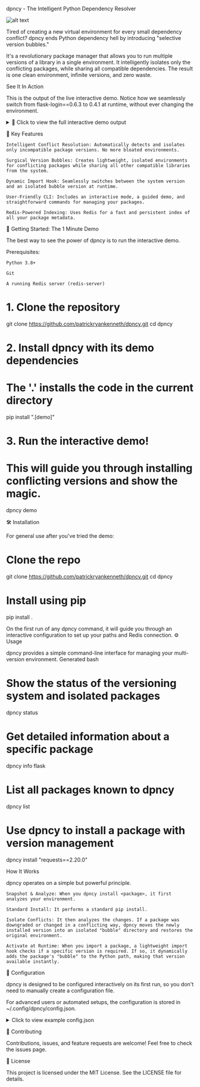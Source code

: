 dpncy - The Intelligent Python Dependency Resolver

![alt text](https://img.shields.io/badge/License-MIT-yellow.svg)

Tired of creating a new virtual environment for every small dependency conflict? dpncy ends Python dependency hell by introducing "selective version bubbles."

It's a revolutionary package manager that allows you to run multiple versions of a library in a single environment. It intelligently isolates only the conflicting packages, while sharing all compatible dependencies. The result is one clean environment, infinite versions, and zero waste.

See It In Action

This is the output of the live interactive demo. Notice how we seamlessly switch from flask-login==0.6.3 to 0.4.1 at runtime, without ever changing the environment.

<details>
  
<summary>🚀 Click to view the full interactive demo output</summary>

Generated code

python /path/to/file/dpncy/examples/testflask.py

=== DPNCY VERSION SWITCHING DEMO ===

🔍 Current environment:
Current flask-login: 0.6.3

📦 Available isolated versions:
🔄 Multi-Version Package System Status

📁 Base directory: /opt/conda/envs/evocoder_env/lib/python3.11/site-packages/.dpncy_versions
🪝 Import hook installed: ✅

📦 Isolated Package Versions (1):
📁 flask-login-0.4.1 (4.7 MB)
🔍 Finding loader class...
Found class with activate_snapshot: DPNCYLoader
✅ Using DPNCYLoader

=== Testing Flask-Login 0.6.3 ===

🌀 dpncy loader: Activating flask-login==0.6.3...
✅ Using system-installed flask-login==0.6.3 (no bubble required)
Active Flask: 3.1.1
Active Flask-Login: 0.6.3
✅ Works!

=== Testing Flask-Login 0.4.1 ===

🌀 dpncy loader: Activating flask-login==0.4.1...
✅ Activated bubble: /opt/conda/envs/evocoder_env/lib/python3.11/site-packages/.dpncy_versions/flask-login-0.4.1
🔗 Processing 2 dependencies...
ℹ️  Using system version for flask (no bubble)
ℹ️  Using system version for werkzeug (no bubble)
Active Flask: 3.1.1
Active Flask-Login: 0.4.1
✅ Works!

💡 Notice how we switched versions without pip!
🎉 This is the power of dpncy - dependency hell solved!

</details>

🧠 Key Features

    Intelligent Conflict Resolution: Automatically detects and isolates only incompatible package versions. No more bloated environments.

    Surgical Version Bubbles: Creates lightweight, isolated environments for conflicting packages while sharing all other compatible libraries from the system.

    Dynamic Import Hook: Seamlessly switches between the system version and an isolated bubble version at runtime.

    User-Friendly CLI: Includes an interactive mode, a guided demo, and straightforward commands for managing your packages.

    Redis-Powered Indexing: Uses Redis for a fast and persistent index of all your package metadata.

🚀 Getting Started: The 1 Minute Demo

The best way to see the power of dpncy is to run the interactive demo.

Prerequisites:

    Python 3.8+

    Git

    A running Redis server (redis-server)

      
# 1. Clone the repository
git clone https://github.com/patrickryankenneth/dpncy.git
cd dpncy

# 2. Install dpncy with its demo dependencies
# The '.' installs the code in the current directory
pip install ".[demo]"

# 3. Run the interactive demo!
# This will guide you through installing conflicting versions and show the magic.
dpncy demo

🛠️ Installation

For general use after you've tried the demo:

      
# Clone the repo
git clone https://github.com/patrickryankenneth/dpncy.git
cd dpncy

# Install using pip
pip install .


On the first run of any dpncy command, it will guide you through an interactive configuration to set up your paths and Redis connection.
⚙️ Usage

dpncy provides a simple command-line interface for managing your multi-version environment.
Generated bash

      
# Show the status of the versioning system and isolated packages
dpncy status

# Get detailed information about a specific package
dpncy info flask

# List all packages known to dpncy
dpncy list

# Use dpncy to install a package with version management
dpncy install "requests==2.20.0"


How It Works

dpncy operates on a simple but powerful principle.

    Snapshot & Analyze: When you dpncy install <package>, it first analyzes your environment.

    Standard Install: It performs a standard pip install.

    Isolate Conflicts: It then analyzes the changes. If a package was downgraded or changed in a conflicting way, dpncy moves the newly installed version into an isolated "bubble" directory and restores the original environment.

    Activate at Runtime: When you import a package, a lightweight import hook checks if a specific version is required. If so, it dynamically adds the package's "bubble" to the Python path, making that version available instantly.

🔧 Configuration

dpncy is designed to be configured interactively on its first run, so you don't need to manually create a configuration file.

For advanced users or automated setups, the configuration is stored in ~/.config/dpncy/config.json.
<details>
<summary>Click to view example config.json</summary>
Generated json

      
{
    "paths_to_index": ["/home/user/.venv/bin"],
    "site_packages_path": "/home/user/.venv/lib/python3.11/site-packages",
    "redis_host": "localhost",
    "redis_port": 6379,
    "redis_key_prefix": "dpncy:pkg:",
    "python_executable": "/home/user/.venv/bin/python",
    "multiversion_base": "/home/user/.venv/lib/python3.11/site-packages/.dpncy_versions"
}

</details>

🤝 Contributing

Contributions, issues, and feature requests are welcome! Feel free to check the issues page.

📄 License

This project is licensed under the MIT License. See the LICENSE file for details.
